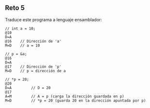 Reto 5
---
Traduce este programa a lenguaje ensamblador:
```
// int a = 10;
@10
D=A
@16    // Dirección de 'a'
M=D    // a = 10

// p = &a;
@16
D=A
@17    // Dirección de 'p'
M=D    // p = dirección de a

// *p = 20;
@20
D=A         // D = 20
@17
A=M         // A = p (carga la dirección guardada en p)
M=D         // *p = 20 (guarda 20 en la dirección apuntada por p)
```
